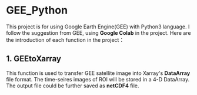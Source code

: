 # GEE_Python

This project is for using Google Earth Engine(GEE) with Python3 language.
I follow the suggestion from GEE, using **Google Colab** in the project.
Here are the introduction of each function in the project：

## 1. GEEtoXarray
This function is used to transfer GEE satellite image into Xarray's **DataArray** file format. 
The time-seires images of ROI will be stored in a 4-D DataArray. The output file could be further saved as **netCDF4** file.
